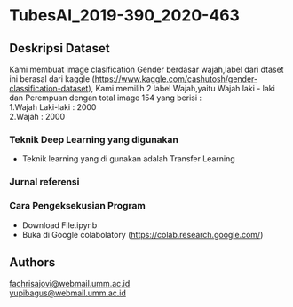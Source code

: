 # TubesAI_2019-390_2020-463
## Deskripsi Dataset
Kami membuat image clasification Gender berdasar wajah,label dari dtaset ini berasal dari kaggle (https://www.kaggle.com/cashutosh/gender-classification-dataset), Kami memilih 2 label Wajah,yaitu Wajah laki - laki dan Perempuan dengan total image 154 yang berisi : <br />
1.Wajah Laki-laki : 2000 <br />
2.Wajah   : 2000 <br />
### Teknik Deep Learning yang digunakan
* Teknik learning yang di gunakan adalah Transfer Learning 
### Jurnal referensi 

### Cara Pengeksekusian Program
* Download File.ipynb <br />
* Buka di Google colabolatory (https://colab.research.google.com/)
## Authors
fachrisajovi@webmail.umm.ac.id <br /> 
yupibagus@webmail.umm.ac.id
